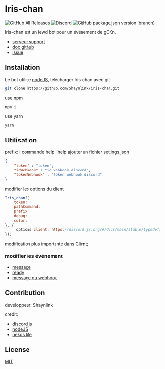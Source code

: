 # Iris-chan
![GitHub All Releases](https://img.shields.io/github/downloads/Shaynlink/iris-chan/total) ![Discord](https://img.shields.io/discord/612430086624247828?label=Iris-chan%20discord) ![GitHub package.json version (branch)](https://img.shields.io/github/package-json/v/Shaynlink/iris-chan/master?label=Iris-chan%20version)

Iris-chan est un lewd bot pour un événement de gCKn.
- [serveur support](https://discord.gg/rnPQtGT)
- [doc github](https://shaynlink.github.io/iris-chan/)
- [issue](https://github.com/Shaynlink/iris-chan/issues)

## Installation

Le bot utilise [nodeJS](https://nodejs.org/en/), télécharger Iris-chan avec git.

```bash
git clone https://github.com/Shaynlink/iris-chan.git
```


use npm

```bash
npm i
```
use yarn
```
yarn
```
## Utilisation
prefix: I
commande help: Ihelp
ajouter un fichier [settings.json](https://github.com/Shaynlink/iris-chan/blob/master/settings.exemple.json )
```json
{
    "token" : "token",
    "idWebhook" : "id webhook discord",
    "tokenWebhook" : "token webhook discord"
}
```
modifier les options du client
```js
Iris_chan({
    token:
    pathCommand:
    prefix:
    debug: 
    color:
}, {
     options client: https://discord.js.org/#/docs/main/stable/typedef/ClientOptions
});
```
modification plus importante dans [Client](https://github.com/Shaynlink/iris-chan/blob/master/src/client/client.js);

### modifier les événement
- [message](https://github.com/Shaynlink/iris-chan/blob/master/src/client/client.js#L68)
- [ready](https://github.com/Shaynlink/iris-chan/blob/master/src/client/client.js#L89)
- [message du webhook](https://github.com/Shaynlink/iris-chan/blob/master/src/client/client.js#L91)

## Contribution
developpeur: Shaynlink

credit:
- [discord.js](https://discord.js.org/#/)
- [nodeJS](https://nodejs.org/en/)
- [nekos life](https://nekos.life/)
## License

[MIT](https://choosealicense.com/licenses/mit/)